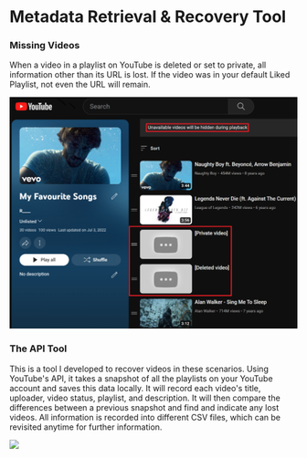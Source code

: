 # Metadata Retrieval & Recovery Tool
### Missing Videos
When a video in a playlist on YouTube is deleted or set to private, all information other than its URL is lost. If the video was in your default Liked Playlist, not even the URL will remain.

<img src="demo/example.png" width="600">

### The API Tool
This is a tool I developed to recover videos in these scenarios. Using YouTube's API, it takes a snapshot of all the playlists on your YouTube account and saves this data locally. It will record each video's title, uploader, video status, playlist, and description. It will then compare the differences between a previous snapshot and find and indicate any lost videos. All information is recorded into different CSV files, which can be revisited anytime for further information. 

<img src="demo/demo.gif" width="600">

